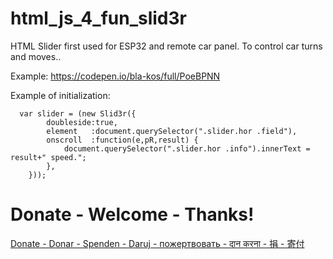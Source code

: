 # html_js_4_fun_slid3r
HTML Slider first used for ESP32 and remote car panel. To control car turns and moves.. 


Example:
https://codepen.io/bla-kos/full/PoeBPNN

Example of initialization:
```
  var slider = (new Slid3r({
        doubleside:true,
        element   :document.querySelector(".slider.hor .field"),
        onscroll  :function(e,pR,result) {
            document.querySelector(".slider.hor .info").innerText = result+" speed.";
        },
    }));
```

# Donate - Welcome - Thanks!
<a href="https://www.paypal.com/donate/?hosted_button_id=QGRYL4SL5N4FE"> Donate - Donar - Spenden - Daruj - пожертвовать - दान करना - 捐 - 寄付</a>
